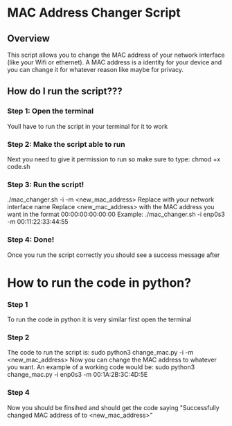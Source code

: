 # MAC Address Changer Script

## Overview
This script allows you to change the MAC address of your network interface (like your Wifi or ethernet).
A MAC address is a identity for your device and you can change it for whatever reason like maybe for privacy.

## How do I run the script???
### Step 1: Open the terminal
Youll have to run the script in your terminal for it to work
### Step 2: Make the script able to run
Next you need to give it permission to run so make sure to type: chmod +x code.sh
### Step 3: Run the script!
./mac_changer.sh -i <interface> -m <new_mac_address>
Replace <interface> with your network interface name
Replace <new_mac_address> with the MAC address you want in the format 00:00:00:00:00:00
Example: ./mac_changer.sh -i enp0s3 -m 00:11:22:33:44:55
### Step 4: Done!
Once you run the script correctly you should see a success message after

# How to run the code in python?
### Step 1
To run the code in python it is very similar first open the terminal 
### Step 2
The code to run the script is: sudo python3 change_mac.py -i <interface> -m <new_mac_address>
Now you can change the MAC address to whatever you want. 
An example of a working code would be: sudo python3 change_mac.py -i enp0s3 -m 00:1A:2B:3C:4D:5E
### Step 4
Now you should be finsihed and should get the code saying "Successfully changed MAC address of <interface> to <new_mac_address>"
